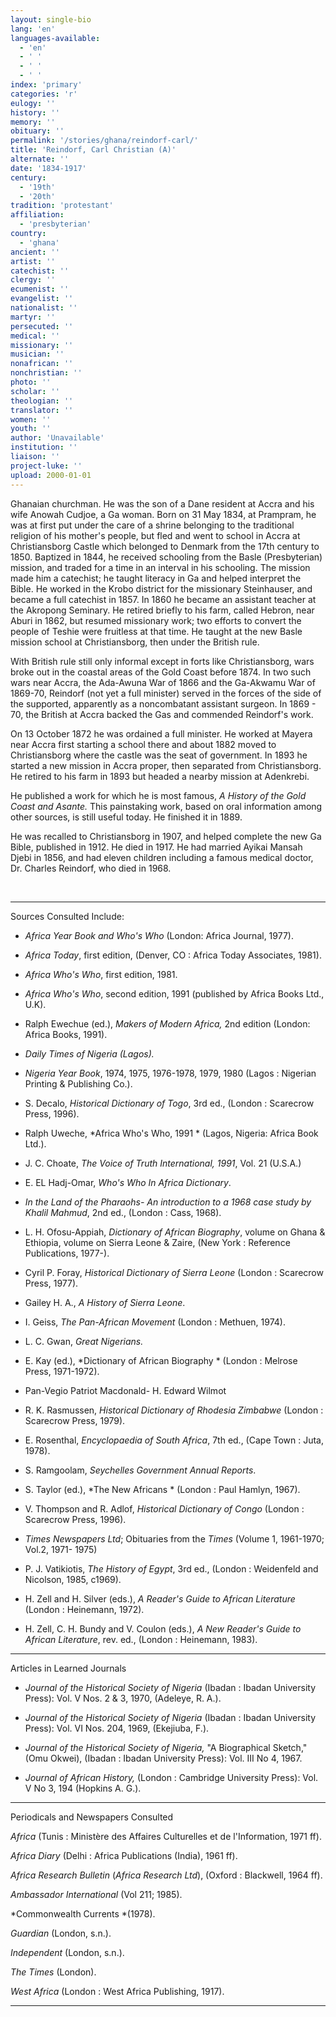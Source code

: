 ```yaml
---
layout: single-bio
lang: 'en'
languages-available:
  - 'en'
  - ' '
  - ' '
  - ' '
index: 'primary'
categories: 'r'
eulogy: ''
history: ''
memory: ''
obituary: ''
permalink: '/stories/ghana/reindorf-carl/'
title: 'Reindorf, Carl Christian (A)'
alternate: ''
date: '1834-1917'
century:
  - '19th'
  - '20th'
tradition: 'protestant'
affiliation:
  - 'presbyterian'
country:
  - 'ghana'
ancient: ''
artist: ''
catechist: ''
clergy: ''
ecumenist: ''
evangelist: ''
nationalist: ''
martyr: ''
persecuted: ''
medical: ''
missionary: ''
musician: ''
nonafrican: ''
nonchristian: ''
photo: ''
scholar: ''
theologian: ''
translator: ''
women: ''
youth: ''
author: 'Unavailable'
institution: ''
liaison: ''
project-luke: ''
upload: 2000-01-01
---
```



Ghanaian churchman. He was the son of a Dane resident at Accra and his wife Anowah Cudjoe, a Ga woman. Born on 31 May 1834, at Prampram, he was at first put under the care of a shrine belonging to the traditional religion of his mother's people, but fled and went to school in Accra at Christiansborg Castle which belonged to Denmark from the 17th century to 1850. Baptized in 1844, he received schooling from the Basle (Presbyterian) mission, and traded for a time in an interval in his schooling. The mission made him a catechist; he taught literacy in Ga and helped interpret the Bible. He worked in the Krobo district for the missionary Steinhauser, and became a full catechist in 1857. In 1860 he became an assistant teacher at the Akropong Seminary. He retired briefly to his farm, called Hebron, near Aburi in 1862, but resumed missionary work; two efforts to convert the people of Teshie were fruitless at that time. He taught at the new Basle mission school at Christiansborg, then under the British rule.

With British rule still only informal except in forts like Christiansborg, wars broke out in the coastal  areas of the Gold Coast before 1874. In two such wars near Accra, the Ada-Awuna War of 1866 and the Ga-Akwamu War of 1869-70, Reindorf (not yet a full minister) served in the forces of the side of the supported, apparently as a noncombatant assistant surgeon. In 1869 - 70, the British at Accra backed the Gas and commended Reindorf's work.

On 13 October 1872 he was ordained a full minister. He worked at Mayera near Accra first starting a school there and about 1882 moved to Christiansborg where the castle was  the seat of government. In 1893 he started a new mission in Accra proper, then separated from Christiansborg. He retired to his farm in 1893 but headed a nearby mission at Adenkrebi.

He published a work for which he is most famous, *A History of the Gold Coast and Asante.* This painstaking work, based on oral information among other sources, is still useful today. He finished it in 1889.

He was recalled to Christiansborg in 1907, and helped complete the new Ga Bible, published in 1912. He died in 1917. He had married Ayikai Mansah Djebi in 1856, and had eleven children including a famous medical doctor, Dr. Charles Reindorf, who died in 1968.

&nbsp;

---

Sources Consulted Include:

* *Africa Year Book and Who's Who*  (London: Africa Journal, 1977).

* *Africa Today*, first edition, (Denver, CO : Africa Today Associates, 1981).

* *Africa Who's Who*, first edition, 1981.

* *Africa Who's Who*, second edition, 1991 (published by Africa Books Ltd., U.K).

* Ralph Ewechue (ed.),  *Makers of Modern Africa,*  2nd edition  (London: Africa Books, 1991).

* *Daily Times of Nigeria (Lagos).*

* *Nigeria Year Book*, 1974, 1975, 1976-1978, 1979, 1980 (Lagos : Nigerian Printing &amp; Publishing Co.).

* S. Decalo, *Historical Dictionary of Togo*, 3rd ed., (London : Scarecrow Press, 1996).

* Ralph Uweche, *Africa Who's Who, 1991 *
(Lagos, Nigeria: Africa Book Ltd.).

* J. C. Choate, *The Voice of Truth International, 1991*,
Vol. 21 (U.S.A.)

* E. EL Hadj-Omar, *Who's Who In Africa Dictionary*.

* *In the Land of the Pharaohs- An introduction to a 1968 case study by
Khalil Mahmud*, 2nd ed., (London : Cass, 1968).

* L. H. Ofosu-Appiah, *Dictionary of African Biography*, volume on Ghana &amp; Ethiopia,
volume on Sierra Leone  &amp; Zaire, (New York : Reference Publications, 1977-).

* Cyril P. Foray, *Historical Dictionary of Sierra Leone* (London : Scarecrow Press, 1977).

* Gailey H. A., *A History of Sierra Leone*.

* I. Geiss, *The Pan-African Movement* (London : Methuen, 1974).

* L. C. Gwan, *Great Nigerians.*

* E. Kay (ed.), *Dictionary of African Biography * (London : Melrose Press, 1971-1972).

* Pan-Vegio Patriot Macdonald- H. Edward Wilmot

* R. K. Rasmussen, *Historical Dictionary of Rhodesia Zimbabwe* (London : Scarecrow Press, 1979).

* E. Rosenthal, *Encyclopaedia of South Africa*, 7th ed., (Cape Town : Juta, 1978).

* S. Ramgoolam, *Seychelles Government Annual Reports*.

* S. Taylor (ed.), *The New Africans * (London : Paul Hamlyn, 1967).

* V. Thompson and R. Adlof, *Historical Dictionary of Congo* (London : Scarecrow Press, 1996).

* *Times Newspapers Ltd*; Obituaries from the *Times* (Volume 1, 1961-1970;
Vol.2, 1971- 1975)

* P. J. Vatikiotis, *The History of Egypt*, 3rd ed., (London : Weidenfeld and Nicolson, 1985, c1969).

* H. Zell and H. Silver (eds.), *A Reader's Guide to African Literature* (London : Heinemann, 1972).

* H. Zell, C. H. Bundy and V. Coulon (eds.), *A New Reader's Guide to African Literature*, rev. ed., (London : Heinemann, 1983).
---

Articles in Learned Journals

* *Journal of the Historical Society of Nigeria* (Ibadan : Ibadan University Press): Vol. V Nos. 2 &amp; 3, 1970,  (Adeleye, R. A.).

* *Journal of the Historical Society of Nigeria* (Ibadan : Ibadan University Press): Vol. VI Nos. 204, 1969,  (Ekejiuba, F.).

* *Journal of the Historical Society of Nigeria,* "A Biographical Sketch,"  (Omu Okwei), (Ibadan : Ibadan University Press): Vol. III No 4, 1967.

* *Journal of African History,* (London : Cambridge University Press): Vol. V No 3, 194 (Hopkins A. G.).

---

Periodicals and Newspapers Consulted

*Africa* (Tunis : Ministère des Affaires Culturelles et de l'Information, 1971 ff).

*Africa Diary* (Delhi : Africa Publications (India), 1961 ff).

*Africa Research Bulletin* (*Africa Research Ltd*), (Oxford : Blackwell, 1964 ff).

*Ambassador International* (Vol 211; 1985).

*Commonwealth Currents *(1978).

*Guardian* (London, s.n.).

*Independent* (London, s.n.).

*The Times* (London).

*West Africa* (London : West Africa Publishing, 1917).

---